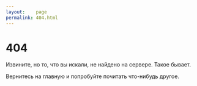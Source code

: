 ```yaml
---
layout:    page
permalink: 404.html
---
```


# 404

Извините, но то, что вы искали, не найдено на сервере.
Такое бывает.

Вернитесь на главную и попробуйте почитать что-нибудь другое.
